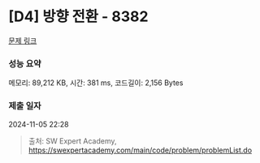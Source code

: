 # [D4] 방향 전환 - 8382 

[문제 링크](https://swexpertacademy.com/main/code/problem/problemDetail.do?contestProbId=AWyNQrCahHcDFAVP) 

### 성능 요약

메모리: 89,212 KB, 시간: 381 ms, 코드길이: 2,156 Bytes

### 제출 일자

2024-11-05 22:28



> 출처: SW Expert Academy, https://swexpertacademy.com/main/code/problem/problemList.do